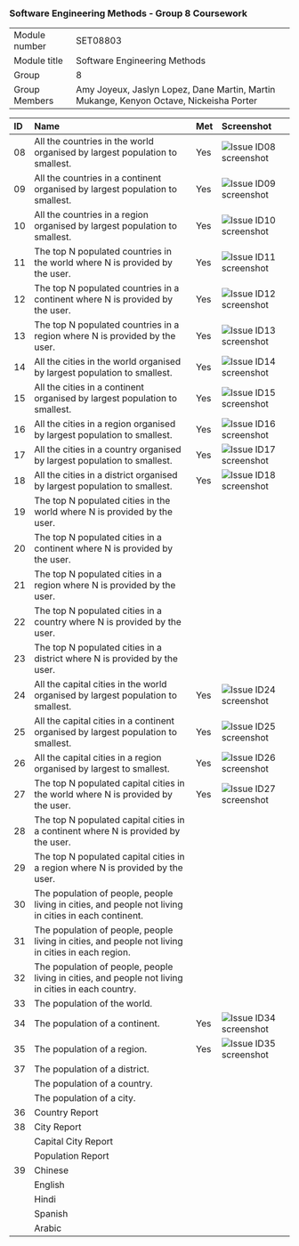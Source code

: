 ### Software Engineering Methods - Group 8 Coursework

| | |
| --- | --- |
| Module number | SET08803 |
| Module title | Software Engineering Methods |
| Group | 8 |
| Group Members | Amy Joyeux, Jaslyn Lopez, Dane Martin, Martin Mukange, Kenyon Octave, Nickeisha Porter |


|ID|Name| Met | Screenshot                                                                                                                    |
|:----|:----|:----|:------------------------------------------------------------------------------------------------------------------------------|
|08|All the countries in the world organised by largest population to smallest.| Yes | ![Issue ID08 screenshot](https://github.com/Dane316/Group8/blob/master/screenshots/08_Countries_by_large-small.png)           |
|09|All the countries in a continent organised by largest population to smallest.| Yes | ![Issue ID09 screenshot](https://github.com/Dane316/Group8/blob/master/screenshots/09_Countries_by_continent_large-small.png) |
|10|All the countries in a region organised by largest population to smallest.| Yes | ![Issue ID10 screenshot](https://github.com/Dane316/Group8/blob/master/screenshots/10_Countries_by_region_large-small.png)    |
|11|The top N populated countries in the world where N is provided by the user.| Yes | ![Issue ID11 screenshot](https://github.com/Dane316/Group8/blob/master/screenshots/11_Top_countries.png)                      |
|12|The top N populated countries in a continent where N is provided by the user.| Yes | ![Issue ID12 screenshot](https://github.com/Dane316/Group8/blob/master/screenshots/12_Top_countries_in_continent.png)         |
|13|The top N populated countries in a region where N is provided by the user.| Yes | ![Issue ID13 screenshot](https://github.com/Dane316/Group8/blob/master/screenshots/13_Top_countries_in_caribbean.png)         |
|14|All the cities in the world organised by largest population to smallest.| Yes | ![Issue ID14 screenshot](https://github.com/Dane316/Group8/blob/master/screenshots/14_All_the_cities_in_the_world.png)        |
|15|All the cities in a continent organised by largest population to smallest.| Yes | ![Issue ID15 screenshot](https://github.com/Dane316/Group8/blob/master/screenshots/15_Cities_in_continent_North_America.png)  |
|16|All the cities in a region organised by largest population to smallest.| Yes | ![Issue ID16 screenshot](https://github.com/Dane316/Group8/blob/master/screenshots/16_All_cities_Caribbean_region.png)        |
|17|All the cities in a country organised by largest population to smallest.| Yes | ![Issue ID17 screenshot](https://github.com/Dane316/Group8/blob/master/screenshots/17_All_cities_in_country.png)              |
|18|All the cities in a district organised by largest population to smallest.| Yes | ![Issue ID18 screenshot](https://github.com/Dane316/Group8/blob/master/screenshots/18_All_cities_in_district.png)             |
|19|The top N populated cities in the world where N is provided by the user.|     |                                                                                                                               |
|20|The top N populated cities in a continent where N is provided by the user.|     |                                                                                                                               |
|21|The top N populated cities in a region where N is provided by the user.|     |                                                                                                                               |
|22|The top N populated cities in a country where N is provided by the user.|     |                                                                                                                               |
|23|The top N populated cities in a district where N is provided by the user.|     |                                                                                                                               |
|24|All the capital cities in the world organised by largest population to smallest.| Yes | ![Issue ID24 screenshot](https://github.com/Dane316/Group8/blob/master/screenshots/24_All_Capital_Cities_in_the_world.PNG)    |
|25|All the capital cities in a continent organised by largest population to smallest.| Yes | ![Issue ID25 screenshot](https://github.com/Dane316/Group8/blob/master/screenshots/25_All_Capital_Cities_in_a_Continent.PNG)  |
|26|All the capital cities in a region organised by largest to smallest.| Yes | ![Issue ID26 screenshot](https://github.com/Dane316/Group8/blob/master/screenshots/26_All_Capital_Cities_in_a_Region.PNG)     |
|27|The top N populated capital cities in the world where N is provided by the user.| Yes | ![Issue ID27 screenshot](https://github.com/Dane316/Group8/blob/master/screenshots/27_Top_N_Capital_Cities_in_the_world.PNG)  |
|28|The top N populated capital cities in a continent where N is provided by the user.|     |                                                                                                                               |
|29|The top N populated capital cities in a region where N is provided by the user.|     |                                                                                                                               |
|30|The population of people, people living in cities, and people not living in cities in each continent.|     |                                                                                                                               |
|31|The population of people, people living in cities, and people not living in cities in each region.|     |                                                                                                                               |
|32|The population of people, people living in cities, and people not living in cities in each country.|     |                                                                                                                               |
|33|The population of the world.|     |                                                                                                                               |
|34|The population of a continent.| Yes | ![Issue ID34 screenshot](https://github.com/Dane316/Group8/blob/master/screenshots/34_Population_For_Continent.PNG)           |
|35|The population of a region.| Yes | ![Issue ID35 screenshot](https://github.com/Dane316/Group8/blob/master/screenshots/35_Population_For_Region.PNG)              |
|37|The population of a district.|     |                                                                                                                               |
| |The population of a country.|     |                                                                                                                               |
| |  The population of a city.|     |                                                                                                                               |
|36|Country Report|     |                                                                                                                               |
|38|City Report|     |                                                                                                                               |
| |Capital City Report|     |                                                                                                                               |
| |Population Report|     |                                                                                                                               |
|39|Chinese|     |                                                                                                                               |
| |English|     |                                                                                                                               |
| |Hindi|     |                                                                                                                               |
| |Spanish|     |                                                                                                                               |
| |Arabic|     |                                                                                                                               |
